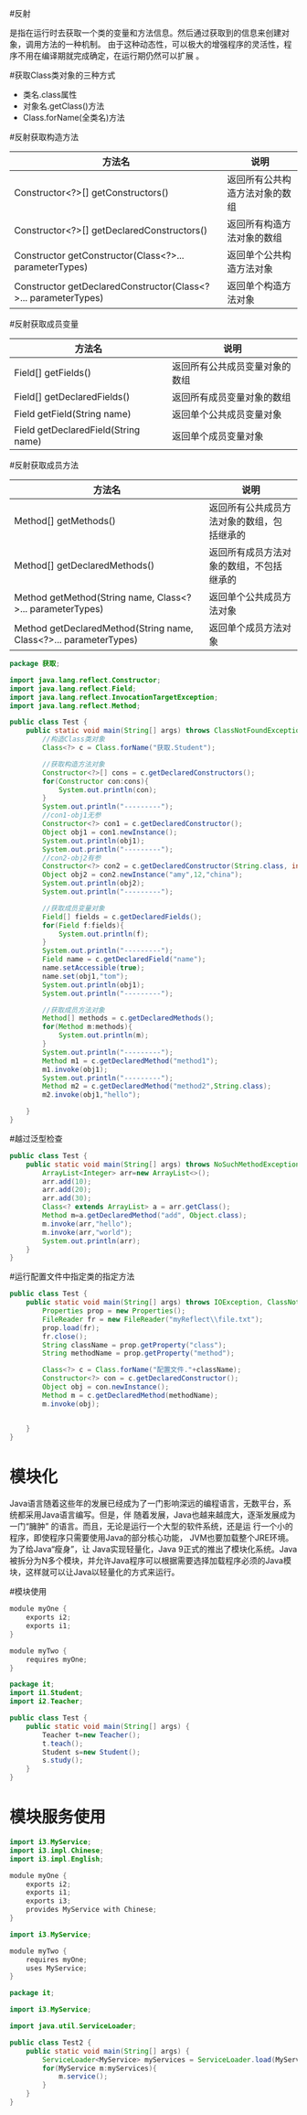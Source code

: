#反射

是指在运行时去获取一个类的变量和方法信息。然后通过获取到的信息来创建对象，调用方法的一种机制。
由于这种动态性，可以极大的增强程序的灵活性，程序不用在编译期就完成确定，在运行期仍然可以扩展 。

#获取Class类对象的三种方式

- 类名.class属性
- 对象名.getClass()方法  
- Class.forName(全类名)方法  

#反射获取构造方法  

| 方法名                                                       | 说明                            |
| ------------------------------------------------------------ | ------------------------------- |
| Constructor<?>[] getConstructors()                           | 返回所有公共构造方法对象的数 组 |
| Constructor<?>[] getDeclaredConstructors()                   | 返回所有构造方法对象的数组      |
| Constructor getConstructor(Class<?>... parameterTypes)       | 返回单个公共构造方法对象        |
| Constructor getDeclaredConstructor(Class<?>... parameterTypes) | 返回单个构造方法对象            |

#反射获取成员变量  

| 方法名                              | 说明                           |
| ----------------------------------- | ------------------------------ |
| Field[] getFields()                 | 返回所有公共成员变量对象的数组 |
| Field[] getDeclaredFields()         | 返回所有成员变量对象的数组     |
| Field getField(String name)         | 返回单个公共成员变量对象       |
| Field getDeclaredField(String name) | 返回单个成员变量对象           |

#反射获取成员方法  

| 方法名                                                       | 说明                                        |
| ------------------------------------------------------------ | ------------------------------------------- |
| Method[] getMethods()                                        | 返回所有公共成员方法对象的数组，包 括继承的 |
| Method[] getDeclaredMethods()                                | 返回所有成员方法对象的数组，不包括 继承的   |
| Method getMethod(String name, Class<?>... parameterTypes)    | 返回单个公共成员方法对象                    |
| Method getDeclaredMethod(String name, Class<?>... parameterTypes) | 返回单个成员方法对象                        |

```java
package 获取;

import java.lang.reflect.Constructor;
import java.lang.reflect.Field;
import java.lang.reflect.InvocationTargetException;
import java.lang.reflect.Method;

public class Test {
    public static void main(String[] args) throws ClassNotFoundException, NoSuchMethodException, IllegalAccessException, InvocationTargetException, InstantiationException, NoSuchFieldException {
        //构造Class类对象
        Class<?> c = Class.forName("获取.Student");

        //获取构造方法对象
        Constructor<?>[] cons = c.getDeclaredConstructors();
        for(Constructor con:cons){
            System.out.println(con);
        }
        System.out.println("---------");
        //con1-obj1无参
        Constructor<?> con1 = c.getDeclaredConstructor();
        Object obj1 = con1.newInstance();
        System.out.println(obj1);
        System.out.println("---------");
        //con2-obj2有参
        Constructor<?> con2 = c.getDeclaredConstructor(String.class, int.class, String.class);
        Object obj2 = con2.newInstance("amy",12,"china");
        System.out.println(obj2);
        System.out.println("---------");

        //获取成员变量对象
        Field[] fields = c.getDeclaredFields();
        for(Field f:fields){
            System.out.println(f);
        }
        System.out.println("---------");
        Field name = c.getDeclaredField("name");
        name.setAccessible(true);
        name.set(obj1,"tom");
        System.out.println(obj1);
        System.out.println("---------");

        //获取成员方法对象
        Method[] methods = c.getDeclaredMethods();
        for(Method m:methods){
            System.out.println(m);
        }
        System.out.println("---------");
        Method m1 = c.getDeclaredMethod("method1");
        m1.invoke(obj1);
        System.out.println("---------");
        Method m2 = c.getDeclaredMethod("method2",String.class);
        m2.invoke(obj1,"hello");

    }
}
```

#越过泛型检查  

```java
public class Test {
    public static void main(String[] args) throws NoSuchMethodException, InvocationTargetException, IllegalAccessException {
        ArrayList<Integer> arr=new ArrayList<>();
        arr.add(10);
        arr.add(20);
        arr.add(30);
        Class<? extends ArrayList> a = arr.getClass();
        Method m=a.getDeclaredMethod("add", Object.class);
        m.invoke(arr,"hello");
        m.invoke(arr,"world");
        System.out.println(arr);
    }
}
```

#运行配置文件中指定类的指定方法  

```java
public class Test {
    public static void main(String[] args) throws IOException, ClassNotFoundException, NoSuchMethodException, IllegalAccessException, InvocationTargetException, InstantiationException {
        Properties prop = new Properties();
        FileReader fr = new FileReader("myReflect\\file.txt");
        prop.load(fr);
        fr.close();
        String className = prop.getProperty("class");
        String methodName = prop.getProperty("method");

        Class<?> c = Class.forName("配置文件."+className);
        Constructor<?> con = c.getDeclaredConstructor();
        Object obj = con.newInstance();
        Method m = c.getDeclaredMethod(methodName);
        m.invoke(obj);


    }
}
```

# 模块化

Java语言随着这些年的发展已经成为了一门影响深远的编程语言，无数平台，系统都采用Java语言编写。但是，伴
随着发展，Java也越来越庞大，逐渐发展成为一门“臃肿” 的语言。而且，无论是运行一个大型的软件系统，还是运
行一个小的程序，即使程序只需要使用Java的部分核心功能， JVM也要加载整个JRE环境。 为了给Java“瘦身”，让
Java实现轻量化，Java 9正式的推出了模块化系统。Java被拆分为N多个模块，并允许Java程序可以根据需要选择加载程序必须的Java模块，这样就可以让Java以轻量化的方式来运行。

#模块使用

```java
module myOne {
    exports i2;
    exports i1;
}
```

```java
module myTwo {
    requires myOne;
}
```

```java
package it;
import i1.Student;
import i2.Teacher;

public class Test {
    public static void main(String[] args) {
        Teacher t=new Teacher();
        t.teach();
        Student s=new Student();
        s.study();
    }
}
```

# 模块服务使用

```java
import i3.MyService;
import i3.impl.Chinese;
import i3.impl.English;

module myOne {
    exports i2;
    exports i1;
    exports i3;
    provides MyService with Chinese;
}
```

```java
import i3.MyService;

module myTwo {
    requires myOne;
    uses MyService;
}
```

```java
package it;

import i3.MyService;

import java.util.ServiceLoader;

public class Test2 {
    public static void main(String[] args) {
        ServiceLoader<MyService> myServices = ServiceLoader.load(MyService.class);
        for(MyService m:myServices){
            m.service();
        }
    }
}

```